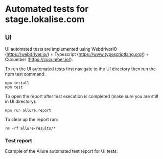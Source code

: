 # Automated tests for stage.lokalise.com

## UI
UI automated tests are implemented using WebdriverIO (https://webdriver.io/) + Typescript (https://www.typescriptlang.org/) + Cucumber (https://cucumber.io/).

To run the UI automated tests first navigate to the UI directory then run the npm test command:
```
npm install
npm test
```

To open the report after test execution is completed (make sure you are still in UI directory):
```
npm run allure:report
```

To clear up the report run:
```
rm -rf allure-results/*
```


### Test report
Example of the Allure automated test report for UI tests:

